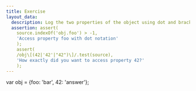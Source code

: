 ```yaml
---
title: Exercise
layout_data:
  description: Log the two properties of the object using dot and bracket notation.
  assertion: assert(
    source.indexOf('obj.foo') > -1,
    'Access property foo with dot notation'
    );
    assert(
    /obj\[(42|'42'|"42")\]/.test(source),
    'How exactly did you want to access property 42?'
    );
---
```


var obj = {foo: 'bar', 42: 'answer'};
